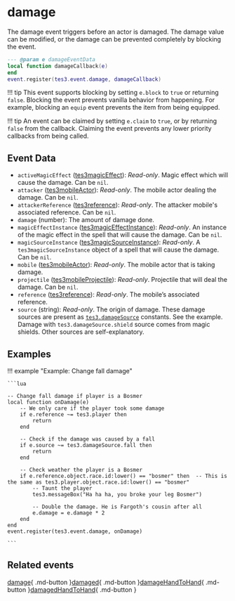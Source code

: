 # damage
<div class="search_terms" style="display: none">damage</div>

<!---
	This file is autogenerated. Do not edit this file manually. Your changes will be ignored.
	More information: https://github.com/MWSE/MWSE/tree/master/docs
-->

The damage event triggers before an actor is damaged. The damage value can be modified, or the damage can be prevented completely by blocking the event.

```lua
--- @param e damageEventData
local function damageCallback(e)
end
event.register(tes3.event.damage, damageCallback)
```

!!! tip
	This event supports blocking by setting `e.block` to `true` or returning `false`. Blocking the event prevents vanilla behavior from happening. For example, blocking an `equip` event prevents the item from being equipped.

!!! tip
	An event can be claimed by setting `e.claim` to `true`, or by returning `false` from the callback. Claiming the event prevents any lower priority callbacks from being called.

## Event Data

* `activeMagicEffect` ([tes3magicEffect](../../types/tes3magicEffect)): *Read-only*. Magic effect which will cause the damage. Can be `nil`.
* `attacker` ([tes3mobileActor](../../types/tes3mobileActor)): *Read-only*. The mobile actor dealing the damage. Can be `nil`.
* `attackerReference` ([tes3reference](../../types/tes3reference)): *Read-only*. The attacker mobile's associated reference. Can be `nil`.
* `damage` (number): The amount of damage done.
* `magicEffectInstance` ([tes3magicEffectInstance](../../types/tes3magicEffectInstance)): *Read-only*. An instance of the magic effect in the spell that will cause the damage. Can be `nil`.
* `magicSourceInstance` ([tes3magicSourceInstance](../../types/tes3magicSourceInstance)): *Read-only*. A `tes3magicSourceInstance` object of a spell that will cause the damage. Can be `nil`.
* `mobile` ([tes3mobileActor](../../types/tes3mobileActor)): *Read-only*. The mobile actor that is taking damage.
* `projectile` ([tes3mobileProjectile](../../types/tes3mobileProjectile)): *Read-only*. Projectile that will deal the damage. Can be `nil`.
* `reference` ([tes3reference](../../types/tes3reference)): *Read-only*. The mobile’s associated reference.
* `source` (string): *Read-only*. The origin of damage. These damage sources are present as [`tes3.damageSource`](https://mwse.github.io/MWSE/references/damage-sources/) constants. See the example. Damage with `tes3.damageSource.shield` source comes from magic shields. Other sources are self-explanatory.

## Examples

!!! example "Example: Change fall damage"

	```lua
	
	-- Change fall damage if player is a Bosmer
	local function onDamage(e)
		-- We only care if the player took some damage
		if e.reference ~= tes3.player then
			return
		end
	
		-- Check if the damage was caused by a fall
		if e.source ~= tes3.damageSource.fall then
			return
		end
	
		-- Check weather the player is a Bosmer
		if e.reference.object.race.id:lower() == "bosmer" then	-- This is the same as tes3.player.object.race.id:lower() == "bosmer"
			-- Taunt the player
			tes3.messageBox("Ha ha ha, you broke your leg Bosmer")
	
			-- Double the damage. He is Fargoth's cousin after all
			e.damage = e.damage * 2
		end
	end
	event.register(tes3.event.damage, onDamage)

	```


## Related events

[damage](../damage/){ .md-button }[damaged](../damaged/){ .md-button }[damageHandToHand](../damageHandToHand/){ .md-button }[damagedHandToHand](../damagedHandToHand/){ .md-button }

